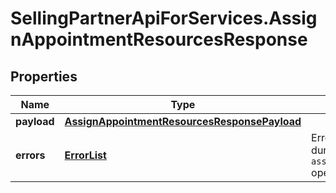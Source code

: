 # SellingPartnerApiForServices.AssignAppointmentResourcesResponse

## Properties
Name | Type | Description | Notes
------------ | ------------- | ------------- | -------------
**payload** | [**AssignAppointmentResourcesResponsePayload**](AssignAppointmentResourcesResponsePayload.md) |  | [optional] 
**errors** | [**ErrorList**](ErrorList.md) | Errors occurred during during the `assignAppointmentResources` operation. | [optional] 


